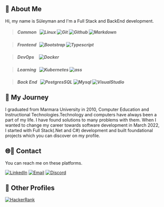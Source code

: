 ## :necktie: About Me

Hi, my name is Süleyman and I'm a Full Stack and BackEnd development.

> ##### _Common_ &nbsp; ![Linux][#linux] ![Git][#git] ![Github][#github] ![Markdown][#markdown]

> ##### _Frontend_ &nbsp; ![Bootstrap][#bootstrap] ![Typescript][#typescript]

> ##### _DevOps_ &nbsp;&nbsp;&nbsp; ![Docker][#docker] 

> ##### _Learning_ &nbsp; ![Kubernetes][#kubernetes]  ![ass](https://user-images.githubusercontent.com/109723263/197598742-9f6bffa5-61ca-4ff6-9096-dfdeb2dd5e72.svg)

> ##### _Back End_ &nbsp; ![PostgresSQL][#postgresql] ![Mysql][#mysql] ![VisualStudio][#visualstudio]

## :bicyclist: My Journey

I graduated from Marmara University in 2010, Computer Education and Instructional Technologies.Technology and computers have always been a part of my life. I have found solutions to many problems with them. When I wanted to change my career towards software development in March 2022, I started with Full Stack(.Net and C#) development and built foundational projects which you can discover on my profile. 

## 🌐:email: Contact

You can reach me on these platforms.

[![LinkedIn][#linkedin]][@linkedin] [![Email][#gmail]][@gmail] [![Discord][#discord]][@discord]


## :pushpin: Other Profiles

 [![HackerRank][#hackerrank]][@hackerrank]

<!-- Badge Index -->

[#bootstrap]:       https://img.shields.io/badge/Bootstrap-7952B3?style=flat&logo=bootstrap&logoColor=white
[#docker]:          https://img.shields.io/badge/Docker-2496ED?style=flat&logo=docker&logoColor=white
[#git]:             https://img.shields.io/badge/Git-F05032?style=flat&logo=git&logoColor=white
[#github]:          https://img.shields.io/badge/Github-181717?style=flat&logo=github
[#html]:            https://img.shields.io/badge/HTML5-E34F26?style=flat&logo=html5&logoColor=white
[#kubernetes]:      https://img.shields.io/badge/Kubernetes-326CE5?&style=flat&logo=kubernetes&logoColor=white
[#linux]:           https://img.shields.io/badge/Linux-FCC624?style=flat&logo=linux&logoColor=black
[#markdown]:        https://img.shields.io/badge/Markdown-000000?style=flat&logo=markdown
[#postgresql]:      https://img.shields.io/badge/PostgreSQL-4169E1?style=flat&logo=postgresql&logoColor=white
[#mysql]:           https://img.shields.io/badge/MySQL-4479A1?style=flat&logo=mysql&logoColor=white
[#typescript]:      https://img.shields.io/badge/TypeScript-3178C6?style=flat&logo=typescript&logoColor=white
[#visualstudio]:    https://badgen.net/badge/icon/visualstudio?icon=visualstudio&label

[#discord]:         https://img.shields.io/badge/Discord-5865F2?style=flat&logo=discord&logoColor=white
[#dockerhub]:       https://img.shields.io/badge/Docker_Hub-294356?style=flat&logo=docker&logoColor=white
[#gmail]:           https://img.shields.io/badge/Gmail-EA4335?style=flat&logo=gmail&logoColor=white
[#hackerrank]:      https://img.shields.io/badge/HackerRank-00EA64?style=flat&logo=hackerrank&logoColor=white
[#linkedin]:        https://img.shields.io/badge/LinkedIn-0A66C2?style=flat&logo=linkedin

<!-- URL Index -->

[@discord]:         https://discord.com/channels/S%C3%BCleyman#9501 "Contact me on Discord!"
[@gmail]:           mailto:suleymanaslan.8006@gmail.com "Send me an email!"
[@linkedin]:        https://www.linkedin.com/in/s%C3%BCleyman-aslan/

[@gitlab]:          https://gitlab.com/huyagci
[@hackerrank]:      https://www.hackerrank.com/suleymanaslan_81
